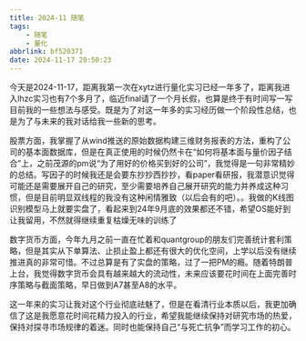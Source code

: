 ```yaml
---
title: 2024-11 随笔
tags:   
    - 随笔
    - 量化
abbrlink: bf520371
date: 2024-11-17 20:50:23
---
```


​	今天是2024-11-17，距离我第一次在xytz进行量化实习已经一年多了，距离我进入lhzc实习也有7个多月了，临近final请了一个月长假，也算是终于有时间写一写目前我的一些想法与感受。既是为了对这一年多的实习经历做一个阶段性总结，也是为了与未来的我对话给我一些新的思考。

​	股票方面，我掌握了从wind推送的原始数据构建三维财务报表的方法，重构了公司的基本面数据库，但是在真正使用的时候仍然卡在“如何将基本面与量价因子结合”上，之前茂源的pm说“为了用好的价格买到好的公司”，我觉得是一句非常精妙的总结。写因子的时候我还是会要东抄抄西抄抄，看paper看研报，我潜意识觉得可能还是需要展开自己的研究，至少需要培养自己展开研究的能力并养成这种习惯，但是目前明显双线程的我没有这种闲情雅致（以后会有的吧）。。我做的K线图识别模型马上就要实盘了，看起来到24年9月底的效果都还不错，希望OS能好到让我留用，不然就得继续重复枯燥无味的训练了

​	数字货币方面，今年九月之前一直在忙着和quantgroup的朋友们完善统计套利策略，但是其实从下单算法、止损止盈上都还有很大的优化空间，上学以后没有继续推进真的非常可惜。不过总算是有了实盘的策略，过了一把PM的瘾。随着特朗普上台，我觉得数字货币会具有越来越大的流动性，未来应该要花时间在上面完善时序策略与截面策略，早日做到A7甚至A8的水平。

​	这一年来的实习让我对这个行业彻底祛魅了，但是在看清行业本质以后，我更加确信了这是我愿意花时间花精力投入的行业，希望我能继续保持对研究市场的热爱，保持对探寻市场规律的着迷。同时也能保持自己“与死亡抗争”而学习工作的初心。

